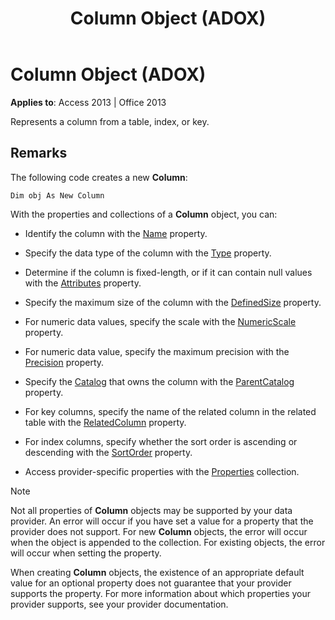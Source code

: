 ﻿---
title: Column Object (ADOX)
TOCTitle: Column Object (ADOX)
ms:assetid: ad38c2df-f704-0599-4b7a-8556e430ba46
ms:mtpsurl: https://msdn.microsoft.com/library/JJ249811(v=office.15)
ms:contentKeyID: 48547034
ms.date: 09/18/2015
mtps_version: v=office.15
---

# Column Object (ADOX)


**Applies to**: Access 2013 | Office 2013

Represents a column from a table, index, or key.

## Remarks

The following code creates a new **Column**:

    Dim obj As New Column

With the properties and collections of a **Column** object, you can:

  - Identify the column with the [Name](name-property-adox.md) property.

  - Specify the data type of the column with the [Type](https://msdn.microsoft.com/library/jj249169\(v=office.15\)) property.

  - Determine if the column is fixed-length, or if it can contain null values with the [Attributes](attributes-property-adox.md) property.

  - Specify the maximum size of the column with the [DefinedSize](definedsize-property-adox.md) property.

  - For numeric data values, specify the scale with the [NumericScale](numericscale-property-adox.md) property.

  - For numeric data value, specify the maximum precision with the [Precision](precision-property-adox.md) property.

  - Specify the [Catalog](catalog-object-adox.md) that owns the column with the [ParentCatalog](parentcatalog-property-adox.md) property.

  - For key columns, specify the name of the related column in the related table with the [RelatedColumn](relatedcolumn-property-adox.md) property.

  - For index columns, specify whether the sort order is ascending or descending with the [SortOrder](sortorder-property-adox.md) property.

  - Access provider-specific properties with the [Properties](properties-collection-ado.md) collection.


> [!NOTE]
> <P>Not all properties of <STRONG>Column</STRONG> objects may be supported by your data provider. An error will occur if you have set a value for a property that the provider does not support. For new <STRONG>Column</STRONG> objects, the error will occur when the object is appended to the collection. For existing objects, the error will occur when setting the property.</P>



When creating **Column** objects, the existence of an appropriate default value for an optional property does not guarantee that your provider supports the property. For more information about which properties your provider supports, see your provider documentation.

